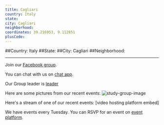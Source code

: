 ```yaml
---
title: Cagliari
country: Italy
state: 
city: Cagliari
neighborhood: 
coordinates: 39.216953, 9.112851
plusCode:
---
```


##Country: Italy
##State: 
##City: Cagliari
##Neighborhood: 
*****
Join our [Facebook group](https://www.facebook.com/groups/free.code.camp.cagliari).

You can chat with us on [chat app]().

Our Group leader is [leader]()

Here are some pictures from our recent events:
![study-group-image]()

Here's a stream of one of our recent events:
[video hosting platform embed]

We have events every Tuesday. You can RSVP for an event on [event platform]().
